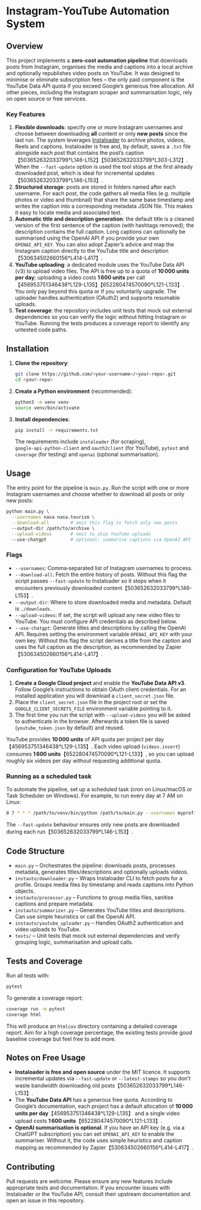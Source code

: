# Instagram‑YouTube Automation System

## Overview

This project implements a **zero‑cost automation pipeline** that downloads posts from Instagram, organises the media and captions into a local archive and optionally republishes video posts on YouTube.  It was designed to minimise or eliminate subscription fees – the only paid component is the YouTube Data API quota if you exceed Google’s generous free allocation.  All other pieces, including the Instagram scraper and summarisation logic, rely on open source or free services.

### Key Features

1. **Flexible downloads**: specify one or more Instagram usernames and choose between downloading **all** content or only **new posts** since the last run.  The system leverages [Instaloader](https://instaloader.github.io/) to archive photos, videos, Reels and captions.  Instaloader is free and, by default, saves a `.txt` file alongside each post that contains the post’s caption【503652632033799†L146-L152】【503652632033799†L303-L312】.  When the `--fast‑update` option is used the tool stops at the first already downloaded post, which is ideal for incremental updates【503652632033799†L146-L153】.
2. **Structured storage**: posts are stored in folders named after each username.  For each post, the code gathers all media files (e.g. multiple photos or video and thumbnail) that share the same base timestamp and writes the caption into a corresponding metadata JSON file.  This makes it easy to locate media and associated text.
3. **Automatic title and description generation**: the default title is a cleaned version of the first sentence of the caption (with hashtags removed); the description contains the full caption.  Long captions can optionally be summarised using the OpenAI API if you provide your own `OPENAI_API_KEY`.  You can also adopt Zapier’s advice and map the Instagram caption directly to the YouTube title and description【530634502660156†L414-L417】.
4. **YouTube uploading**: a dedicated module uses the YouTube Data API (v3) to upload video files.  The API is free up to a quota of **10 000 units per day**; uploading a video costs **1 600 units** per call【456953751346438†L129-L135】【652280474570090†L121-L133】.  You only pay beyond this quota or if you voluntarily upgrade.  The uploader handles authentication (OAuth2) and supports resumable uploads.
5. **Test coverage**: the repository includes unit tests that mock out external dependencies so you can verify the logic without hitting Instagram or YouTube.  Running the tests produces a coverage report to identify any untested code paths.

## Installation

1. **Clone the repository**:

   ```sh
   git clone https://github.com/<your‑username>/<your‑repo>.git
   cd <your‑repo>
   ```

2. **Create a Python environment** (recommended):

   ```sh
   python3 -m venv venv
   source venv/bin/activate
   ```

3. **Install dependencies**:

   ```sh
   pip install -r requirements.txt
   ```

   The requirements include `instaloader` (for scraping), `google‑api‑python‑client` and `oauth2client` (for YouTube), `pytest` and `coverage` (for testing) and `openai` (optional summarisation).

## Usage

The entry point for the pipeline is `main.py`.  Run the script with one or more Instagram usernames and choose whether to download all posts or only new posts:

```sh
python main.py \
  --usernames nasa nasa.tourism \
  --download-all        # omit this flag to fetch only new posts
  --output-dir /path/to/archive \
  --upload-videos       # omit to skip YouTube uploads
  --use-chatgpt         # optional: summarise captions via OpenAI API
```

### Flags

* `--usernames`: Comma‑separated list of Instagram usernames to process.
* `--download-all`: Fetch the entire history of posts.  Without this flag the script passes `--fast‑update` to Instaloader so it stops when it encounters previously downloaded content【503652632033799†L146-L153】.
* `--output-dir`: Where to store downloaded media and metadata.  Default is `./downloads`.
* `--upload-videos`: If set, the script will upload any new video files to YouTube.  You must configure API credentials as described below.
* `--use-chatgpt`: Generate titles and descriptions by calling the OpenAI API.  Requires setting the environment variable `OPENAI_API_KEY` with your own key.  Without this flag the script derives a title from the caption and uses the full caption as the description, as recommended by Zapier【530634502660156†L414-L417】.

### Configuration for YouTube Uploads

1. **Create a Google Cloud project** and enable the **YouTube Data API v3**.  Follow Google’s instructions to obtain OAuth client credentials.  For an installed application you will download a `client_secret.json` file.
2. Place the `client_secret.json` file in the project root or set the `GOOGLE_CLIENT_SECRETS_FILE` environment variable pointing to it.
3. The first time you run the script with `--upload-videos` you will be asked to authenticate in the browser.  Afterwards a token file is saved (`youtube_token.json` by default) and reused.

YouTube provides **10 000 units** of API quota per project per day【456953751346438†L129-L135】.  Each video upload (`videos.insert`) consumes **1 600 units**【652280474570090†L121-L133】, so you can upload roughly six videos per day without requesting additional quota.

### Running as a scheduled task

To automate the pipeline, set up a scheduled task (cron on Linux/macOS or Task Scheduler on Windows).  For example, to run every day at 7 AM on Linux:

```sh
0 7 * * * /path/to/venv/bin/python /path/to/main.py --usernames myprofile --output-dir /path/to/archive --upload-videos
```

The `--fast‑update` behaviour ensures only new posts are downloaded during each run【503652632033799†L146-L153】.

## Code Structure

* `main.py` – Orchestrates the pipeline: downloads posts, processes metadata, generates titles/descriptions and optionally uploads videos.
* `instauto/downloader.py` – Wraps Instaloader CLI to fetch posts for a profile.  Groups media files by timestamp and reads captions into Python objects.
* `instauto/processor.py` – Functions to group media files, sanitise captions and prepare metadata.
* `instauto/summarizer.py` – Generates YouTube titles and descriptions.  Can use simple heuristics or call the OpenAI API.
* `instauto/youtube_uploader.py` – Handles OAuth2 authentication and video uploads to YouTube.
* `tests/` – Unit tests that mock out external dependencies and verify grouping logic, summarisation and upload calls.

## Tests and Coverage

Run all tests with:

```sh
pytest
```

To generate a coverage report:

```sh
coverage run -m pytest
coverage html
```

This will produce an `htmlcov` directory containing a detailed coverage report.  Aim for a high coverage percentage; the existing tests provide good baseline coverage but feel free to add more.

## Notes on Free Usage

* **Instaloader is free and open source** under the MIT licence.  It supports incremental updates via `--fast‑update` or `--latest-stamps` so you don’t waste bandwidth downloading old posts【503652632033799†L146-L153】.
* The **YouTube Data API** has a generous free quota.  According to Google’s documentation, each project has a default allocation of **10 000 units per day**【456953751346438†L129-L135】 and a single video upload costs **1 600 units**【652280474570090†L121-L133】.
* **OpenAI summarisation is optional**.  If you have an API key (e.g. via a ChatGPT subscription) you can set `OPENAI_API_KEY` to enable the summariser.  Without it, the code uses simple heuristics and caption mapping as recommended by Zapier【530634502660156†L414-L417】.

## Contributing

Pull requests are welcome.  Please ensure any new features include appropriate tests and documentation.  If you encounter issues with Instaloader or the YouTube API, consult their upstream documentation and open an issue in this repository.